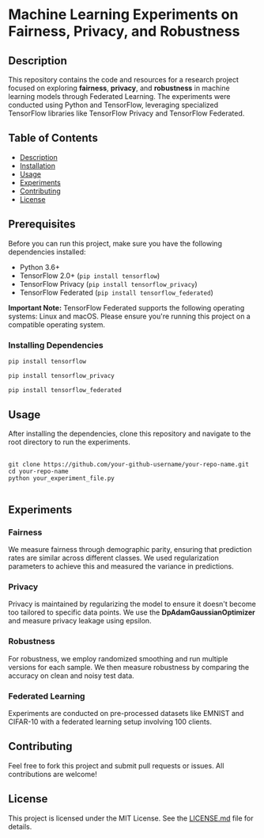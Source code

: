 <!DOCTYPE html>
<html>

<body>

<h1>Machine Learning Experiments on Fairness, Privacy, and Robustness</h1>

<h2>Description</h2>

<p>
  This repository contains the code and resources for a research project focused on exploring <strong>fairness</strong>,
  <strong>privacy</strong>, and <strong>robustness</strong> in machine learning models through Federated Learning. The experiments were conducted using Python and TensorFlow, leveraging specialized TensorFlow libraries like TensorFlow Privacy and TensorFlow Federated.
</p>

<h2>Table of Contents</h2>

<ul>
  <li><a href="#description">Description</a></li>
  <li><a href="#installation">Installation</a></li>
  <li><a href="#usage">Usage</a></li>
  <li><a href="#experiments">Experiments</a></li>
  <li><a href="#contributing">Contributing</a></li>
  <li><a href="#license">License</a></li>
</ul>

<h2>Prerequisites</h2>

<p>     
Before you can run this project, make sure you have the following dependencies installed:

- Python 3.6+ 
- TensorFlow 2.0+ (`pip install tensorflow`)
- TensorFlow Privacy (`pip install tensorflow_privacy`)
- TensorFlow Federated (`pip install tensorflow_federated`)

**Important Note:** TensorFlow Federated supports the following operating systems: Linux and macOS. Please ensure you're running this project on a compatible operating system.

### Installing Dependencies

```bash
pip install tensorflow
```
```bash
pip install tensorflow_privacy
```
```bash
pip install tensorflow_federated
```
</p>

<h2>Usage</h2>

<p>
  After installing the dependencies, clone this repository and navigate to the root directory to run the experiments.
</p>

<pre>
  <code>
git clone https://github.com/your-github-username/your-repo-name.git
cd your-repo-name
python your_experiment_file.py
  </code>
</pre>

<h2>Experiments</h2>

<h3>Fairness</h3>

<p>
  We measure fairness through demographic parity, ensuring that prediction rates are similar across different classes.
  We used regularization parameters to achieve this and measured the variance in predictions.
</p>

<h3>Privacy</h3>

<p>
  Privacy is maintained by regularizing the model to ensure it doesn't become too tailored to specific data points.
  We use the <strong>DpAdamGaussianOptimizer</strong> and measure privacy leakage using epsilon.
</p>

<h3>Robustness</h3>

<p>
  For robustness, we employ randomized smoothing and run multiple versions for each sample. We then measure
  robustness by comparing the accuracy on clean and noisy test data.
</p>

<h3>Federated Learning</h3>

<p>
  Experiments are conducted on pre-processed datasets like EMNIST and CIFAR-10 with a federated learning setup
  involving 100 clients.
</p>

<h2>Contributing</h2>

<p>
  Feel free to fork this project and submit pull requests or issues. All contributions are welcome!
</p>

<h2>License</h2>

<p>
  This project is licensed under the MIT License. See the <a href="LICENSE.md">LICENSE.md</a> file for details.
</p>

</body>

</html>
